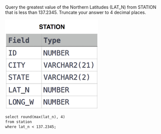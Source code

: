 Query the greatest value of the Northern Latitudes (LAT_N) from STATION that is less than 137.2345. 
Truncate your answer to 4 decimal places.

![img_1.png](img_1.png)


```roomsql
select round(max(lat_n), 4)
from station
where lat_n < 137.2345;
```